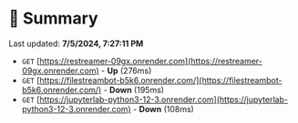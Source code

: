 # 📖 Summary
Last updated: **7/5/2024, 7:27:11 PM**

- `GET` [https://restreamer-09gx.onrender.com](https://restreamer-09gx.onrender.com) - **Up** (276ms)
- `GET` [https://filestreambot-b5k6.onrender.com/](https://filestreambot-b5k6.onrender.com/) - **Down** (195ms)
- `GET` [https://jupyterlab-python3-12-3.onrender.com](https://jupyterlab-python3-12-3.onrender.com) - **Down** (108ms)
